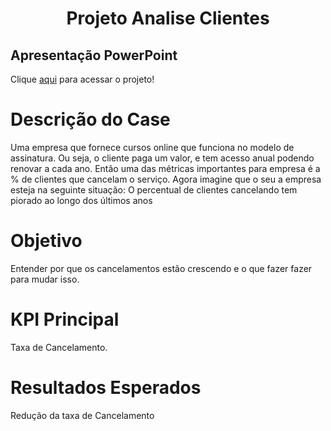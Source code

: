 <div align="center">

# Projeto Analise Clientes

</div>

## **Apresentação PowerPoint**
Clique [aqui](https://sites.google.com/view/arthurferreira/projetos/projeto-analise-clientes) para acessar o projeto!

 
# Descrição do Case
Uma empresa que fornece cursos online que funciona no modelo de 
assinatura. Ou seja, o cliente paga um valor, e tem acesso anual podendo 
renovar a cada ano. Então uma das métricas importantes para empresa é a 
% de clientes que cancelam o serviço. Agora imagine que o seu a empresa 
esteja na seguinte situação: O percentual de clientes cancelando tem piorado 
ao longo dos últimos anos



# Objetivo
Entender por que os cancelamentos estão crescendo e o que fazer 
fazer para mudar isso.
# KPI Principal
Taxa de Cancelamento.

# Resultados Esperados

Redução da taxa de Cancelamento


 
